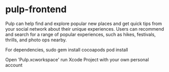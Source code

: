 # pulp-frontend
Pulp can help find and explore popular new places and get quick tips from your social network about their unique experiences. Users can recommend and search for a range of popular experiences, such as hikes, festivals, thrills, and photo ops nearby.

For dependencies, 
sudo gem install cocoapods
pod install 

Open 'Pulp.xcworkspace'
run Xcode Project with your own personal account
